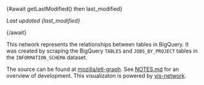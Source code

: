 <script>
    // look at the result of the manifest to determine when the file last changed
    async function getLastModified() {
        let resp = await fetch("data/manifest.json")
        return resp.headers.get("last-modified")
    }
</script>

{#await getLastModified() then last_modified}

_Last updated {last_modified}_

{/await}

This network represents the relationships between tables in BigQuery. It was
created by scraping the BigQuery `TABLES` and `JOBS_BY_PROJECT` tables in the
`INFORMATION_SCHEMA` dataset.

The source can be found at
[mozilla/etl-graph](https://github.com/mozilla/etl-graph). See
[NOTES.md](https://github.com/mozilla/etl-graph/blob/main/NOTES.md) for an
overview of development. This visualizaton is powered by
[vis-network](https://visjs.github.io/vis-network/docs/network/).
